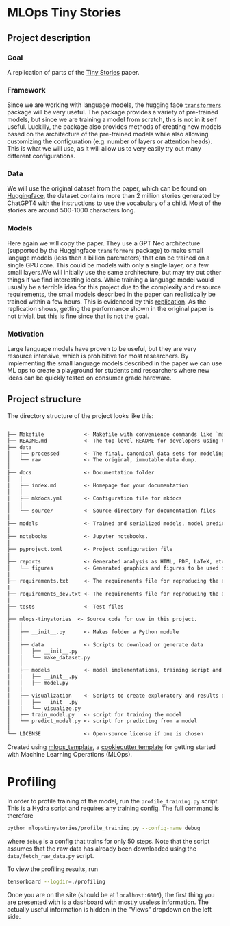 # MLOps Tiny Stories

## Project description

### Goal
A replication of parts of the [Tiny Stories](https://arxiv.org/abs/2305.07759) paper.
### Framework
Since we are working with language models, the hugging face [`transformers`](https://huggingface.co/docs/transformers/index) package will be very useful. The package provides a variety of pre-trained models, but since we are training a model from scratch, this is not in it self useful. Luckilly, the package also provides methods of creating new models based on the architecture of the pre-trained models while also allowing customizing the configuration (e.g. number of layers or attention heads). This is what we will use, as it will allow us to very easily try out many different configurations.
### Data
We will use the original dataset from the paper, which can be found on [Huggingface](https://huggingface.co/datasets/roneneldan/TinyStories), the dataset contains more than 2 million stories generated by ChatGPT4 with the instructions to use the vocabulary of a child. Most of the stories are around 500-1000 characters long.
### Models
Here again we will copy the paper. They use a GPT Neo architecture (supported by the Huggingface `transformers` package) to make small languge models (less then a billion paremeters) that can be trained on a single GPU core. This could be models with only a single layer, or a few small layers.We will initially use the same architecture, but may try out other things if we find interesting ideas. While training a language model would usually be a terrible idea for this project due to the complexity and resource requirements, the small models described in the paper can realistically be trained within a few hours. This is evidenced by this [replication](https://medium.com/@kl.yap/replicating-tinystories-paper-38839d03ec81). As the replication shows, getting the performance shown in the original paper is not trivial, but this is fine since that is not the goal.
### Motivation
Large language models have proven to be useful, but they are very resource intensive, which is prohibitive for most researchers. By implementing the small language models described in the paper we can use ML ops to create a playground for students and researchers where new ideas can be quickly tested on consumer grade hardware.

## Project structure

The directory structure of the project looks like this:

```txt

├── Makefile             <- Makefile with convenience commands like `make data` or `make train`
├── README.md            <- The top-level README for developers using this project.
├── data
│   ├── processed        <- The final, canonical data sets for modeling.
│   └── raw              <- The original, immutable data dump.
│
├── docs                 <- Documentation folder
│   │
│   ├── index.md         <- Homepage for your documentation
│   │
│   ├── mkdocs.yml       <- Configuration file for mkdocs
│   │
│   └── source/          <- Source directory for documentation files
│
├── models               <- Trained and serialized models, model predictions, or model summaries
│
├── notebooks            <- Jupyter notebooks.
│
├── pyproject.toml       <- Project configuration file
│
├── reports              <- Generated analysis as HTML, PDF, LaTeX, etc.
│   └── figures          <- Generated graphics and figures to be used in reporting
│
├── requirements.txt     <- The requirements file for reproducing the analysis environment
|
├── requirements_dev.txt <- The requirements file for reproducing the analysis environment
│
├── tests                <- Test files
│
├── mlops-tinystories  <- Source code for use in this project.
│   │
│   ├── __init__.py      <- Makes folder a Python module
│   │
│   ├── data             <- Scripts to download or generate data
│   │   ├── __init__.py
│   │   └── make_dataset.py
│   │
│   ├── models           <- model implementations, training script and prediction script
│   │   ├── __init__.py
│   │   ├── model.py
│   │
│   ├── visualization    <- Scripts to create exploratory and results oriented visualizations
│   │   ├── __init__.py
│   │   └── visualize.py
│   ├── train_model.py   <- script for training the model
│   └── predict_model.py <- script for predicting from a model
│
└── LICENSE              <- Open-source license if one is chosen
```

Created using [mlops_template](https://github.com/SkafteNicki/mlops_template),
a [cookiecutter template](https://github.com/cookiecutter/cookiecutter) for getting
started with Machine Learning Operations (MLOps).

# Profiling

In order to profile training of the model, run the `profile_training.py` script.
This is a Hydra script and requires any training config.
The full command is therefore
```bash
python mlopstinystories/profile_training.py --config-name debug
```
where `debug` is a config that trains for only 50 steps.
Note that the script assumes that the raw data has already been downloaded using the `data/fetch_raw_data.py` script.

To view the profiling results, run
```bash
tensorboard --logdir=./profiling
```
Once you are on the site (should be at `localhost:6006`), the first thing you are presented with is a dashboard with mostly useless information.
The actually useful information is hidden in the "Views" dropdown on the left side.
